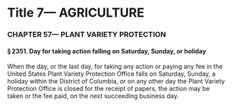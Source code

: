 
# Title 7— AGRICULTURE
### CHAPTER 57— PLANT VARIETY PROTECTION
#### § 2351. Day for taking action falling on Saturday, Sunday, or holiday

When the day, or the last day, for taking any action or paying any fee in the United States Plant Variety Protection Office falls on Saturday, Sunday, a holiday within the District of Columbia, or on any other day the Plant Variety Protection Office is closed for the receipt of papers, the action may be taken or the fee paid, on the next succeeding business day.
